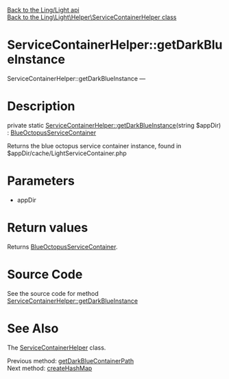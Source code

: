 [Back to the Ling/Light api](https://github.com/lingtalfi/Light/blob/master/doc/api/Ling/Light.md)<br>
[Back to the Ling\Light\Helper\ServiceContainerHelper class](https://github.com/lingtalfi/Light/blob/master/doc/api/Ling/Light/Helper/ServiceContainerHelper.md)


ServiceContainerHelper::getDarkBlueInstance
================



ServiceContainerHelper::getDarkBlueInstance — 




Description
================


private static [ServiceContainerHelper::getDarkBlueInstance](https://github.com/lingtalfi/Light/blob/master/doc/api/Ling/Light/Helper/ServiceContainerHelper/getDarkBlueInstance.md)(string $appDir) : [BlueOctopusServiceContainer](https://github.com/lingtalfi/Octopus/blob/master/ServiceContainer/BlueOctopusServiceContainer.php)




Returns the blue octopus service container instance, found in $appDir/cache/LightServiceContainer.php




Parameters
================


- appDir

    


Return values
================

Returns [BlueOctopusServiceContainer](https://github.com/lingtalfi/Octopus/blob/master/ServiceContainer/BlueOctopusServiceContainer.php).








Source Code
===========
See the source code for method [ServiceContainerHelper::getDarkBlueInstance](https://github.com/lingtalfi/Light/blob/master/Helper/ServiceContainerHelper.php#L164-L169)


See Also
================

The [ServiceContainerHelper](https://github.com/lingtalfi/Light/blob/master/doc/api/Ling/Light/Helper/ServiceContainerHelper.md) class.

Previous method: [getDarkBlueContainerPath](https://github.com/lingtalfi/Light/blob/master/doc/api/Ling/Light/Helper/ServiceContainerHelper/getDarkBlueContainerPath.md)<br>Next method: [createHashMap](https://github.com/lingtalfi/Light/blob/master/doc/api/Ling/Light/Helper/ServiceContainerHelper/createHashMap.md)<br>

